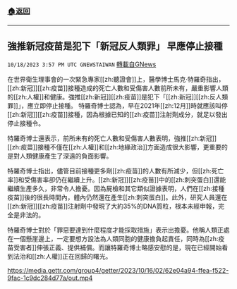 ###  [:house:返回](README.md)
---


## 強推新冠疫苗是犯下「新冠反人類罪」 早應停止接種
`10/18/2023 3:57 PM UTC GNEWSTAIWAN` [轉載自GNews](https://gnews.org/articles/1850775)



  
在世界衛生理事會的一次緊急專家[[zh:聽證會]]上，醫學博士馬克·特羅奇指出，[[zh:新冠]][[zh:疫苗]]接種造成的死亡人數和受傷害人數前所未有，嚴重影響人類的[[zh:人權]]和健康。強推[[zh:新冠]][[zh:疫苗]]是犯下「[[zh:新冠]][[zh:反人類罪]]」，應立即停止接種。
特羅奇博士認為，早在2021年[[zh:12月]]時就應該叫停[[zh:新冠]][[zh:疫苗]]接種，因為根據已知的[[zh:疫苗]]注射劑成分，就足以發出停止接種令。

  

特羅奇博士還表示，前所未有的死亡人數和受傷害人數表明，強推[[zh:新冠]][[zh:疫苗]]接種不僅在[[zh:人權]]和[[zh:地緣政治]]方面造成很大影響，更重要的是對人類健康產生了深遠的負面影響。

  

特羅奇博士指出，儘管目前接種更多劑[[zh:疫苗]]的人數有所減少，但[[zh:死亡率]]和受傷害率卻仍在繼續上升。[[zh:新冠]][[zh:疫苗]]中的[[zh:刺突蛋白]]還能繼續生產多久，非常令人擔憂。因為屍檢和其它類似證據表明，人們在[[zh:接種疫苗]]後的很長時間內，體內仍然還在產生[[zh:刺突蛋白]]。此外，研究人員還在[[zh:新冠]][[zh:疫苗]]注射劑中發現了大約35%的DNA質粒，根本未經申報，完全是非法的。

  

特羅奇博士對於「罪惡要達到什麼程度才能採取措施」表示出擔憂。他稱人類正處在一個懸崖邊上，一定要想方設法為人類同胞的健康擔負起責任，同時為[[zh:疫苗受害者]]伸張正義、提供補償。而讓特羅奇博士略感安慰的是，現在已經開始看到法治和[[zh:人權]]正在回歸的曙光。


https://media.gettr.com/group4/getter/2023/10/16/02/62e04a94-ffea-f522-9fac-1c9dc284d77a/out.mp4



